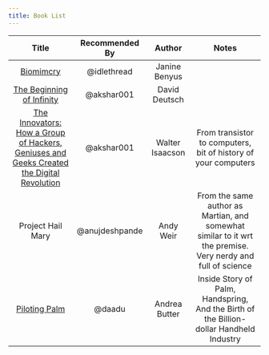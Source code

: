 ```yaml
---
title: Book List
---
```


|Title|Recommended By|Author|Notes|
|:--:|:--:|:--:|:--:|
|[Biomimcry](https://www.amazon.in/Biomimicry-Innovation-Inspired-Janine-Benyus/dp/0060533226)|@idlethread|Janine Benyus||
|[The Beginning of Infinity](https://www.goodreads.com/book/show/10483171-the-beginning-of-infinity)|@akshar001|David Deutsch||
|[The Innovators: How a Group of Hackers, Geniuses and Geeks Created the Digital Revolution](https://www.goodreads.com/en/book/show/21856367)|@akshar001|Walter Isaacson|From transistor to computers, bit of history of your computers|
|Project Hail Mary|@anujdeshpande|Andy Weir|From the same author as Martian, and somewhat similar to it wrt the premise. Very nerdy and full of science|
|[Piloting Palm](https://www.amazon.in/Piloting-Palm-Handspring-Billion-dollar-Handheld/dp/075678798X)|@daadu|Andrea Butter|Inside Story of Palm, Handspring, And the Birth of the Billion-dollar Handheld Industry|
